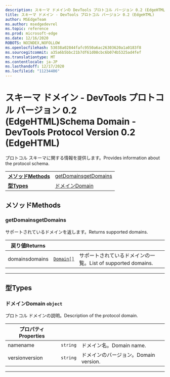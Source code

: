 ```yaml
---
description: スキーマ ドメインの DevTools プロトコル バージョン 0.2 (EdgeHTML) リファレンス。 プロトコル スキーマに関する情報を提供します。
title: スキーマ ドメイン - DevTools プロトコル バージョン 0.2 (EdgeHTML)
author: MSEdgeTeam
ms.author: msedgedevrel
ms.topic: reference
ms.prod: microsoft-edge
ms.date: 12/16/2020
ROBOTS: NOINDEX,NOFOLLOW
ms.openlocfilehash: 53038a02844fafc9550a6ac26303620a1a0183f8
ms.sourcegitcommit: a35a6b5bbc21b7df61d08cbc6b074b5325ad4fef
ms.translationtype: MT
ms.contentlocale: ja-JP
ms.lasthandoff: 12/17/2020
ms.locfileid: "11234406"
---
```

# <span data-ttu-id="8b450-104">スキーマ ドメイン - DevTools プロトコル バージョン 0.2 (EdgeHTML)</span><span class="sxs-lookup"><span data-stu-id="8b450-104">Schema Domain - DevTools Protocol Version 0.2 (EdgeHTML)</span></span>  

<span data-ttu-id="8b450-105">プロトコル スキーマに関する情報を提供します。</span><span class="sxs-lookup"><span data-stu-id="8b450-105">Provides information about the protocol schema.</span></span>

| | |
|-|-|
| [**<span data-ttu-id="8b450-106">メソッド</span><span class="sxs-lookup"><span data-stu-id="8b450-106">Methods</span></span>**](#methods) | [<span data-ttu-id="8b450-107">getDomains</span><span class="sxs-lookup"><span data-stu-id="8b450-107">getDomains</span></span>](#getdomains) |
| [**<span data-ttu-id="8b450-108">型</span><span class="sxs-lookup"><span data-stu-id="8b450-108">Types</span></span>**](#types) | [<span data-ttu-id="8b450-109">ドメイン</span><span class="sxs-lookup"><span data-stu-id="8b450-109">Domain</span></span>](#domain) |
## <span data-ttu-id="8b450-110">メソッド</span><span class="sxs-lookup"><span data-stu-id="8b450-110">Methods</span></span>

### <span data-ttu-id="8b450-111">getDomains</span><span class="sxs-lookup"><span data-stu-id="8b450-111">getDomains</span></span>
<span data-ttu-id="8b450-112">サポートされているドメインを返します。</span><span class="sxs-lookup"><span data-stu-id="8b450-112">Returns supported domains.</span></span>

<table>
    <thead>
        <tr>
            <th><span data-ttu-id="8b450-113">戻り値</span><span class="sxs-lookup"><span data-stu-id="8b450-113">Returns</span></span></th>
            <th></th>
            <th></th>
        </tr>
    </thead>
    <tbody>
        <tr>
            <td><span data-ttu-id="8b450-114">domains</span><span class="sxs-lookup"><span data-stu-id="8b450-114">domains</span></span></td>
            <td><a href="#domain"><code class="flyout">Domain[]</code></a></td>
            <td><span data-ttu-id="8b450-115">サポートされているドメインの一覧。</span><span class="sxs-lookup"><span data-stu-id="8b450-115">List of supported domains.</span></span></td>
        </tr>
    </tbody>
</table>
</p>

---

## <span data-ttu-id="8b450-116">型</span><span class="sxs-lookup"><span data-stu-id="8b450-116">Types</span></span>

### <a name="domain"></a> <span data-ttu-id="8b450-117">ドメイン</span><span class="sxs-lookup"><span data-stu-id="8b450-117">Domain</span></span> `object`

<span data-ttu-id="8b450-118">プロトコル ドメインの説明。</span><span class="sxs-lookup"><span data-stu-id="8b450-118">Description of the protocol domain.</span></span>

<table>
    <thead>
        <tr>
            <th><span data-ttu-id="8b450-119">プロパティ</span><span class="sxs-lookup"><span data-stu-id="8b450-119">Properties</span></span></th>
            <th></th>
            <th></th>
        </tr>
    </thead>
    <tbody>
        <tr>
            <td><span data-ttu-id="8b450-120">name</span><span class="sxs-lookup"><span data-stu-id="8b450-120">name</span></span></td>
            <td><code class="flyout">string</code></td>
            <td><span data-ttu-id="8b450-121">ドメイン名。</span><span class="sxs-lookup"><span data-stu-id="8b450-121">Domain name.</span></span></td>
        </tr>
        <tr>
            <td><span data-ttu-id="8b450-122">version</span><span class="sxs-lookup"><span data-stu-id="8b450-122">version</span></span></td>
            <td><code class="flyout">string</code></td>
            <td><span data-ttu-id="8b450-123">ドメインのバージョン。</span><span class="sxs-lookup"><span data-stu-id="8b450-123">Domain version.</span></span></td>
        </tr>
    </tbody>
</table>
</p>

---
